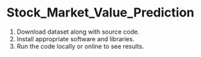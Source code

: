 # Stock_Market_Value_Prediction
1. Download dataset along with source code.
2. Install appropriate software and libraries.
3. Run the code locally or online to see results.
